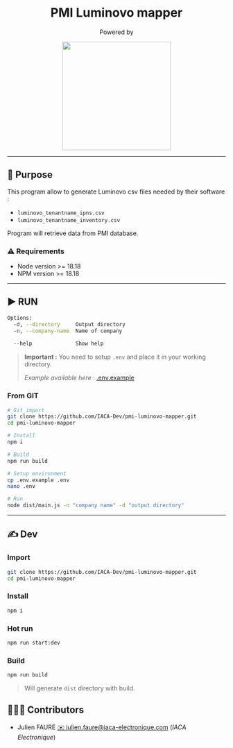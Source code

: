 <h1 align="center">PMI  Luminovo mapper </h1>
<p align="center">Powered by </p>
<p align="center">
<a href="https://iaca-electronique.com">
<img style="" width="250px" src="https://www.iaca-electronique.com/img/logo.png">
</a>
</p>

___

## 📄 Purpose

This program allow to generate Luminovo csv files needed by their software :
* `luminovo_tenantname_ipns.csv`
* `luminovo_tenantname_inventory.csv`

Program will retrieve data from PMI database.

### ⚠️ Requirements
* Node version >= 18.18
* NPM version >= 18.18

___

## ▶️ RUN

```bash
Options:   
  -d, --directory     Output directory                    
  -n, --company-name  Name of company
  
  --help              Show help                                        
```

> **Important :** You need to setup `.env` and place it in your working directory.
> 
> *Example available here* : [.env.example](.env.example)

### From GIT

```bash
# Git import
git clone https://github.com/IACA-Dev/pmi-luminovo-mapper.git
cd pmi-luminovo-mapper

# Install
npm i

# Build
npm run build

# Setup environment
cp .env.example .env
nano .env

# Run
node dist/main.js -n "company name" -d "output directory"
```
___ 
## ✍️ Dev

### Import
```bash
git clone https://github.com/IACA-Dev/pmi-luminovo-mapper.git
cd pmi-luminovo-mapper
```

### Install

```bash
npm i
```

### Hot run

```bash
npm run start:dev
```

### Build

```bash
npm run build
```

> Will generate `dist` directory with build.



## 🧑‍🤝‍🧑 Contributors

* Julien FAURE [✉️ julien.faure@iaca-electronique.com](mailto:julien.faure@iaca-electronique.com) (*IACA Electronique*)
